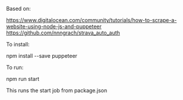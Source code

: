Based on:

https://www.digitalocean.com/community/tutorials/how-to-scrape-a-website-using-node-js-and-puppeteer
https://github.com/nnngrach/strava_auto_auth

To install:

npm install --save puppeteer

To run:

npm run start

This runs the start job from package.json
